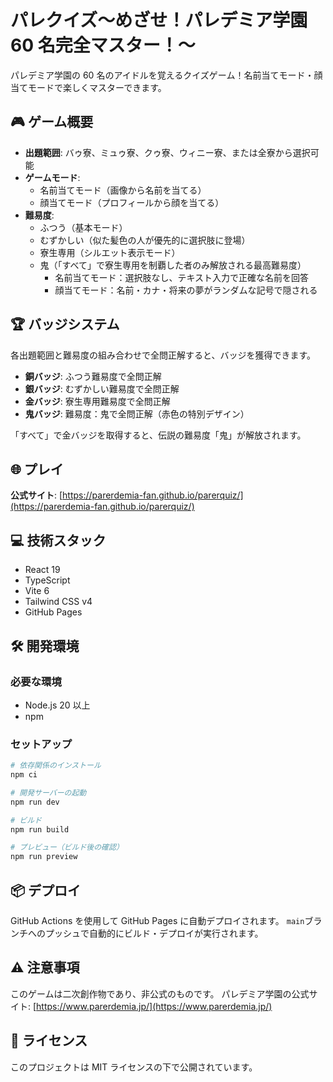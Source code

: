 # パレクイズ～めざせ！パレデミア学園 60 名完全マスター！～

パレデミア学園の 60 名のアイドルを覚えるクイズゲーム！名前当てモード・顔当てモードで楽しくマスターできます。

## 🎮 ゲーム概要

- **出題範囲**: バゥ寮、ミュゥ寮、クゥ寮、ウィニー寮、または全寮から選択可能
- **ゲームモード**:
  - 名前当てモード（画像から名前を当てる）
  - 顔当てモード（プロフィールから顔を当てる）
- **難易度**:
  - ふつう（基本モード）
  - むずかしい（似た髪色の人が優先的に選択肢に登場）
  - 寮生専用（シルエット表示モード）
  - 鬼（「すべて」で寮生専用を制覇した者のみ解放される最高難易度）
    - 名前当てモード：選択肢なし、テキスト入力で正確な名前を回答
    - 顔当てモード：名前・カナ・将来の夢がランダムな記号で隠される

## 🏆 バッジシステム

各出題範囲と難易度の組み合わせで全問正解すると、バッジを獲得できます。

- **銅バッジ**: ふつう難易度で全問正解
- **銀バッジ**: むずかしい難易度で全問正解
- **金バッジ**: 寮生専用難易度で全問正解
- **鬼バッジ**: 難易度：鬼で全問正解（赤色の特別デザイン）

「すべて」で金バッジを取得すると、伝説の難易度「鬼」が解放されます。

## 🌐 プレイ

**公式サイト**: [https://parerdemia-fan.github.io/parerquiz/](https://parerdemia-fan.github.io/parerquiz/)

## 💻 技術スタック

- React 19
- TypeScript
- Vite 6
- Tailwind CSS v4
- GitHub Pages

## 🛠️ 開発環境

### 必要な環境

- Node.js 20 以上
- npm

### セットアップ

```bash
# 依存関係のインストール
npm ci

# 開発サーバーの起動
npm run dev

# ビルド
npm run build

# プレビュー（ビルド後の確認）
npm run preview
```

## 📦 デプロイ

GitHub Actions を使用して GitHub Pages に自動デプロイされます。
`main`ブランチへのプッシュで自動的にビルド・デプロイが実行されます。

## ⚠️ 注意事項

このゲームは二次創作物であり、非公式のものです。
パレデミア学園の公式サイト: [https://www.parerdemia.jp/](https://www.parerdemia.jp/)

## 📄 ライセンス

このプロジェクトは MIT ライセンスの下で公開されています。
